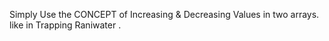Simply Use the CONCEPT of Increasing & Decreasing Values in two arrays.
like in Trapping Raniwater .
​